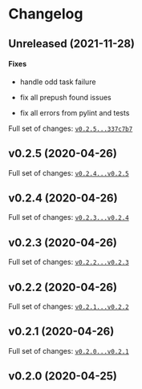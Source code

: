 # Changelog

## Unreleased (2021-11-28)

#### Fixes

-   handle odd task failure

-   fix all prepush found issues

-   fix all errors from pylint and tests

Full set of changes:
[`v0.2.5...337c7b7`](git@github.com:nialov/drillcore-transformations/compare/v0.2.5...337c7b7)

## v0.2.5 (2020-04-26)

Full set of changes:
[`v0.2.4...v0.2.5`](git@github.com:nialov/drillcore-transformations/compare/v0.2.4...v0.2.5)

## v0.2.4 (2020-04-26)

Full set of changes:
[`v0.2.3...v0.2.4`](git@github.com:nialov/drillcore-transformations/compare/v0.2.3...v0.2.4)

## v0.2.3 (2020-04-26)

Full set of changes:
[`v0.2.2...v0.2.3`](git@github.com:nialov/drillcore-transformations/compare/v0.2.2...v0.2.3)

## v0.2.2 (2020-04-26)

Full set of changes:
[`v0.2.1...v0.2.2`](git@github.com:nialov/drillcore-transformations/compare/v0.2.1...v0.2.2)

## v0.2.1 (2020-04-26)

Full set of changes:
[`v0.2.0...v0.2.1`](git@github.com:nialov/drillcore-transformations/compare/v0.2.0...v0.2.1)

## v0.2.0 (2020-04-25)
